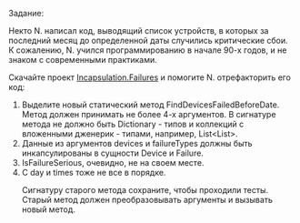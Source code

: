 ﻿Задание:

Некто N. написал код, выводящий список устройств, в которых за последний месяц до определенной даты случились критические сбои. К сожалению, N. учился программированию в начале 90-х годов, и не знаком с современными практиками.

Скачайте проект [Incapsulation.Failures](https://ulearn.me/Exercise/StudentZip?courseId=cs2&slideId=232d980f-d135-4f22-bf7b-ce39b66ce111) и помогите N. отрефакторить его код:

1. Выделите новый статический метод FindDevicesFailedBeforeDate. Метод должен принимать не более 4-х аргументов. В сигнатуре метода не должно быть Dictionary - типов и коллекций с вложенными дженерик - типами, например, List<List<object>>.
2. Данные из аргументов devices и failureTypes должны быть инкапсулированы в сущности Device и Failure.
3. IsFailureSerious, очевидно, не на своем месте.
4. С day и times тоже не все в порядке.

Сигнатуру старого метода сохраните, чтобы проходили тесты. Старый метод должен преобразовывать аргументы и вызывать новый метод.